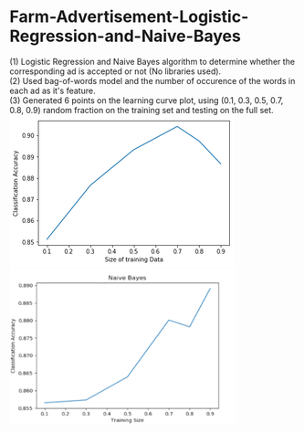 # Farm-Advertisement-Logistic-Regression-and-Naive-Bayes
(1) Logistic Regression and Naive Bayes algorithm to determine whether the corresponding ad is accepted or not (No libraries used).  
(2) Used bag-of-words model and the number of occurence of the words in each ad as it's feature.        		
(3) Generated 6 points on the learning curve plot, using (0.1, 0.3, 0.5, 0.7, 0.8, 0.9) random fraction on the training set and testing on the full set.    	
![Alt text](https://github.com/AbhishekNagaraj1/Farm-Advertisement-Logistic-Regression-and-Naive-Bayes/blob/master/LR%20Plot.png)   
![Alt text](https://github.com/AbhishekNagaraj1/Farm-Advertisement-Logistic-Regression-and-Naive-Bayes/blob/master/Naive%20Bayes%20Plot.png)   	
